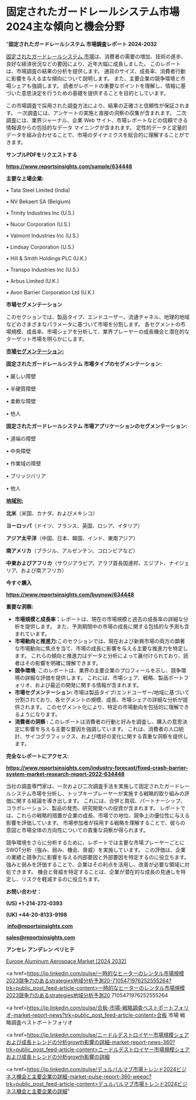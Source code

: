 # 固定されたガードレールシステム市場2024主な傾向と機会分野

"<strong>固定されたガードレールシステム 市場調査レポート 2024-2032</strong>

<a href=https://www.reportsinsights.com/sample/634448>固定されたガードレールシステム 市場</a>は、消費者の需要の増加、技術の進歩、良好な経済状況などの要因により、近年大幅に成長しました。 このレポートは、市場調査の結果の分析を提供します。 通貨のサイズ、成長率、消費者行動に影響を与える主な傾向について説明します。 また、主要企業の競争環境と市場シェアも強調します。 読者がレポートの重要なポイントを理解し、情報に基づいた意思決定を行うための基礎を提供することを目的としています。

この市場調査で採用された調査方法により、結果の正確さと信頼性が保証されます。 一次調査には、アンケートの実施と直接の洞察の収集が含まれます。 二次調査には、業界ジャーナル、企業 Web サイト、市場レポートなどの信頼できる情報源からの包括的なデータ マイニングが含まれます。 定性的データと定量的データを組み合わせることで、市場のダイナミクスを総合的に理解することができます。

<strong><b>サンプルPDFをリクエストする</b></strong>

<a href=https://www.reportsinsights.com/sample/634448><strong><u>https://www.reportsinsights.com/sample/634448</u></strong></a>

<strong>主要な上場企業:</strong>

• Tata Steel Limited (India)

• NV Bekaert SA (Belgium)

• Trinity Industries Inc (U.S.)

• Nucor Corporation (U.S.)

• Valmont Industries Inc (U.S.)

• Lindsay Corporation (U.S.)

• Hill & Smith Holdings PLC (U.K.)

• Transpo Industries Inc (U.S.)

• Arbus Limited (U.K.)

• Avon Barrier Corporation Ltd (U.K.)

<strong>市場セグメンテーション</strong>

このセクションでは、製品タイプ、エンドユーザー、流通チャネル、地理的地域などのさまざまなパラメータに基づいて市場を分割します。 各セグメントの市場規模、成長率、市場シェアを分析して、業界プレーヤーの成長機会と潜在的なターゲット市場を明らかにします。

<strong><u>市場セグメンテーション</u></strong><strong><u>:</u></strong>

<strong>固定されたガードレールシステム 市場タイプのセグメンテーション:</strong>

• 厳しい障壁

• 半硬質障壁

• 柔軟な障壁

• 他人

<strong>固定されたガードレールシステム 市場アプリケーションのセグメンテーション:</strong>

• 道端の障壁

• 中央障壁

• 作業域の障壁

• ブリッジバリア

• 他人

<strong><u>地域別</u></strong><strong><u>:</u></strong>

<strong>北米</strong>（米国、カナダ、およびメキシコ）

<strong>ヨーロッパ</strong>（ドイツ、フランス、英国、ロシア、イタリア）

<strong>アジア太平洋</strong>（中国、日本、韓国、インド、東南アジア）

<strong>南アメリカ</strong>（ブラジル、アルゼンチン、コロンビアなど）

<strong>中東およびアフリカ</strong>（サウジアラビア、アラブ首長国連邦、エジプト、ナイジェリア、および南アフリカ）

<strong>今すぐ購入</strong>

<a href=https://www.reportsinsights.com/buynow/634448><strong><u>https://www.reportsinsights.com/buynow/634448</u></strong></a>

<strong>重要な洞察:</strong>
<ul>
  <li><strong>市場規模と成長率：</strong>レポートは、現在の市場規模と過去の成長率の詳細な分析を提供します。 また、予測期間中の市場の成長に関する包括的な予測も含まれています。</li>
  <li><strong>市場動向と推進力:</strong>このセクションでは、現在および新興市場の両方の顕著な市場動向に焦点を当て、市場の成長に影響を与える主要な推進力を特定します。 これらの傾向と推進力はデータと分析によって裏付けられており、読者はその影響を明確に理解できます。</li>
  <li><strong>競争環境</strong>: このレポートは、業界の主要企業のプロフィールを示し、競争環境の詳細な評価を提供します。 これには、市場シェア、戦略、製品ポートフォリオ、および最近の開発に関する情報が含まれます。</li>
  <li><strong>市場セグメンテーション: </strong>市場は製品タイプ/エンドユーザー/地域に基づいて分割されており、各セグメントの規模、成長、市場シェアの詳細な分析が提供されます。 このセグメント化により、特定の市場動向を包括的に理解できるようになります。</li>
  <li><strong>消費者の洞察 : </strong>このレポートは消費者の行動と好みを調査し、購入の意思決定に影響を与える主要な要因を強調しています。 これは、消費者の人口統計、サイコグラフィックス、および嗜好の変化に関する貴重な洞察を提供します。</li>
</ul>
<strong>完全なレポートにアクセス:</strong>

<a href=https://www.reportsinsights.com/industry-forecast/fixed-crash-barrier-system-market-research-report-2022-634448><strong><u><b>https://www.reportsinsights.com/industry-forecast/fixed-crash-barrier-system-market-research-report-2022-634448</b></u></strong></a>

当社の調査専門家は、一次および二次調査手法を実施して固定されたガードレールシステム市場を分析し、トップキープレーヤーが実施する戦略的取り組みの評価に関する結論を導き出します。 これには、合併と買収、パートナーシップ、コラボレーション、製品の発売、研究開発への投資が含まれます。 レポートでは、これらの戦略的措置が企業の成長、市場での地位、競争上の優位性に与える影響を評価しています。 市場参加者が採用する戦略を理解することで、彼らの意図と市場全体の方向性についての貴重な洞察が得られます。

競争環境をさらに分析するために、レポートでは主要な市場プレーヤーごとにSWOT分析（強み、弱み、機会、脅威）を実施しています。 この評価は、企業の業績と競争力に影響を与える内部要因と外部要因を特定するのに役立ちます。 強みと弱みを評価することで、企業はその利点を活用し、改善が必要な領域に対処できます。 機会と脅威を特定することは、企業が潜在的な成長の見通しを特定し、リスクを軽減するのに役立ちます。

<strong>お問い合わせ：</strong>

<strong>(US) +1-214-272-0393</strong>

<strong>(UK) +44-20-8133-9198</strong>

<strong> </strong><a href=info@reportsinsights.com><strong><u>info@reportsinsights.com</u></strong></a>

<a href=sales@reportsinsights.com><strong><u>sales@reportsinsights.com</u></strong></a>

<strong>アンセレ アンデレン ベリヒテ</strong>

<a href=https://www.linkedin.com/pulse/europe-aluminum-aerospace-market-cagr-key-insights-nxqnf/>Europe Aluminum Aerospace Market [2024 2032]</a>

<a href=https://jp.linkedin.com/pulse/一時的なヒーターのレンタル市場規模2023競争力のあるstrategies地域分析予測20-7105471976252555264?trk=public_post_feed-article-content>一時的なヒーターのレンタル市場規模2023競争力のあるstrategies地域分析予測20 7105471976252555264</a>

<a href=https://jp.linkedin.com/pulse/合板-市場-戦略調査ベストポートフォリオ-market-report-news?trk=public_post_feed-article-content>合板 市場 戦略調査ベストポートフォリオ</a>

<a href=https://jp.linkedin.com/pulse/ニードルデストロイヤー市場規模シェアおよび成長トレンドの分析growth影響の詳細-market-report-news-360?trk=public_post_feed-article-content>ニードルデストロイヤー市場規模シェアおよび成長トレンドの分析growth影響の詳細</a>

<a href=https://jp.linkedin.com/pulse/デュルバルマブ市場トレンド2024ビジネス機会と主要企業の詳細-market-pulse-report-360-weeqc?trk=public_post_feed-article-content>デュルバルマブ市場トレンド2024ビジネス機会と主要企業の詳細</a>"
